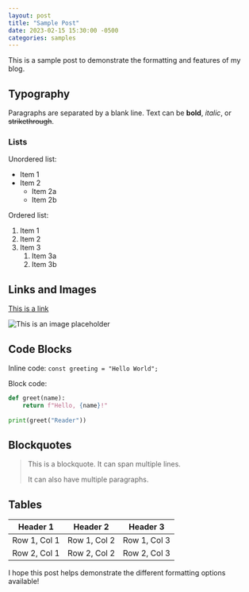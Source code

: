 ```yaml
---
layout: post
title: "Sample Post"
date: 2023-02-15 15:30:00 -0500
categories: samples
---
```


This is a sample post to demonstrate the formatting and features of my blog.

## Typography

Paragraphs are separated by a blank line. Text can be **bold**, _italic_, or ~~strikethrough~~.

### Lists

Unordered list:
* Item 1
* Item 2
  * Item 2a
  * Item 2b

Ordered list:
1. Item 1
2. Item 2
3. Item 3
   1. Item 3a
   2. Item 3b

## Links and Images

[This is a link](http://example.com)

![This is an image placeholder](https://via.placeholder.com/150)

## Code Blocks

Inline code: `const greeting = "Hello World";`

Block code:

```python
def greet(name):
    return f"Hello, {name}!"
    
print(greet("Reader"))
```

## Blockquotes

> This is a blockquote.
> It can span multiple lines.
>
> It can also have multiple paragraphs.

## Tables

| Header 1 | Header 2 | Header 3 |
|----------|----------|----------|
| Row 1, Col 1 | Row 1, Col 2 | Row 1, Col 3 |
| Row 2, Col 1 | Row 2, Col 2 | Row 2, Col 3 |

I hope this post helps demonstrate the different formatting options available!